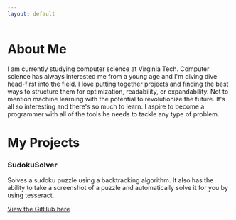 ```yaml
---
layout: default
---
```

# About Me
I am currently studying computer science at Virginia Tech. Computer science has always interested me from a young age and I'm diving dive head-first into the field. I love putting together projects and finding the best ways to structure them for optimization, readability, or expandability. Not to mention machine learning with the potential to revolutionize the future. It's all so interesting and there's so much to learn. I aspire to become a programmer with all of the tools he needs to tackle any type of problem.
# My Projects
### SudokuSolver
Solves a sudoku puzzle using a backtracking algorithm. It also has the ability to take a screenshot of a puzzle and automatically solve it for you by using tesseract.

[View the GitHub here](https://github.com/ReeceYankey/SudokuSolver)
